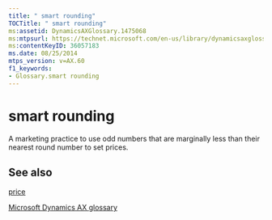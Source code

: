 ```yaml
---
title: " smart rounding"
TOCTitle: " smart rounding"
ms:assetid: DynamicsAXGlossary.1475068
ms:mtpsurl: https://technet.microsoft.com/en-us/library/dynamicsaxglossary.1475068(v=AX.60)
ms:contentKeyID: 36057183
ms.date: 08/25/2014
mtps_version: v=AX.60
f1_keywords:
- Glossary.smart rounding
---
```


# smart rounding

A marketing practice to use odd numbers that are marginally less than their nearest round number to set prices.

## See also

[price](price.md)

[Microsoft Dynamics AX glossary](glossary/microsoft-dynamics-ax-glossary.md)

  


